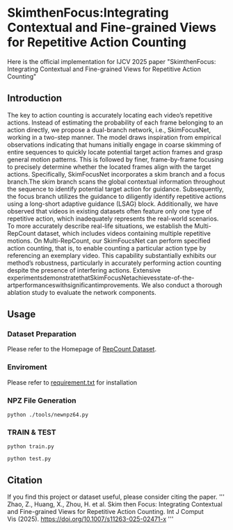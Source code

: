 #  SkimthenFocus:Integrating Contextual and Fine-grained Views for Repetitive Action Counting

Here is the official implementation for IJCV 2025 paper "SkimthenFocus: Integrating Contextual and Fine-grained Views for Repetitive Action Counting" 

## Introduction

 The key to action counting is accurately locating each video’s repetitive actions. Instead of estimating the probability of
 each frame belonging to an action directly, we propose a dual-branch network, i.e., SkimFocusNet, working in a two-step
 manner. The model draws inspiration from empirical observations indicating that humans initially engage in coarse skimming
 of entire sequences to quickly locate potential target action frames and grasp general motion patterns. This is followed by
 finer, frame-by-frame focusing to precisely determine whether the located frames align with the target actions. Specifically,
 SkimFocusNet incorporates a skim branch and a focus branch.The skim branch scans the global contextual information
 throughout the sequence to identify potential target action for guidance. Subsequently, the focus branch utilizes the guidance
 to diligently identify repetitive actions using a long-short adaptive guidance (LSAG) block. Additionally, we have observed
 that videos in existing datasets often feature only one type of repetitive action, which inadequately represents the real-world
 scenarios. To more accurately describe real-life situations, we establish the Multi-RepCount dataset, which includes videos
 containing multiple repetitive motions. On Multi-RepCount, our SkimFoucsNet can perform specified action counting, that
 is, to enable counting a particular action type by referencing an exemplary video. This capability substantially exhibits
 our method’s robustness, particularly in accurately performing action counting despite the presence of interfering actions.
 Extensive experimentsdemonstratethatSkimFocusNetachievesstate-of-the-artperformanceswithsignificantimprovements. We also conduct a thorough ablation study to evaluate the network components. 

## Usage
### Dataset Preparation
Please refer to the Homepage of [RepCount Dataset](https://svip-lab.github.io/dataset/RepCount_dataset.html). 

### Enviroment
Please refer to [requirement.txt](https://github.com/isotopezzq/SkimFocusNet/blob/main/requirement.txt) for installation

### NPZ File Generation
` python ./tools/newnpz64.py `

### TRAIN & TEST
` python train.py `

` python test.py `

## Citation 
If you find this project or dataset useful, please consider citing the paper.
'''
Zhao, Z., Huang, X., Zhou, H. et al. Skim then Focus: Integrating Contextual and Fine-grained Views for Repetitive Action Counting. Int J Comput Vis (2025). https://doi.org/10.1007/s11263-025-02471-x
'''
